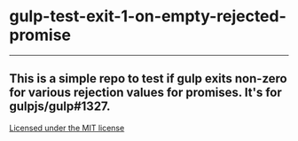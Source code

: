 # gulp-test-exit-1-on-empty-rejected-promise
---

This is a simple repo to test if gulp exits non-zero for various rejection values for promises. It's for gulpjs/gulp#1327.
---

[Licensed under the MIT license](http://ariporad.mit-license.org)

